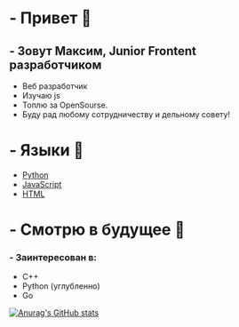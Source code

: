 # - Привет 👋
## - Зовут Максим, Junior Frontent разработчиком
- Веб разработчик
- Изучаю js
- Топлю за OpenSourse.
- Буду рад любому сотрудничеству и дельному совету!

# - Языки 👅
- <a href="https://github.com/python" target="_blank">Python</a>
- <a href="https://github.com/topics/javascript" target="_blank">JavaScript</a>
- <a href="https://github.com/topics/html" target="_blank">HTML</a>

# - Смотрю в будущее 🔮
### - Заинтересован в:
- C++
- Python (углубленно)
- Go

[![Anurag's GitHub stats](https://github-readme-stats.vercel.app/api?teperkarek=anuraghazra)](https://github.com/anuraghazra/github-readme-stats)

<!--
**teperkarek/teperkarek** is a ✨ _special_ ✨ repository because its `README.md` (this file) appears on your GitHub profile.

Here are some ideas to get you started:

- 🔭 I’m currently working on ...
- 🌱 I’m currently learning ...
- 👯 I’m looking to collaborate on ...
- 🤔 I’m looking for help with ...
- 💬 Ask me about ...
- 📫 How to reach me: ...
- 😄 Pronouns: ...
- ⚡ Fun fact: ...
-->
